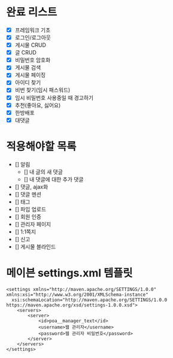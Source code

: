 # 완료 리스트
- [x] 프레임워크 기초
- [x] 로그인/로그아웃
- [x] 게시물 CRUD
- [x] 글 CRUD
- [x] 비밀번호 암호화
- [x] 게시물 검색
- [x] 게시물 페이징
- [x] 아이디 찾기
- [x] 비번 찾기(임시 패스워드)
- [x] 임시 비밀번호 사용중일 때 경고하기
- [x] 추천(좋아요, 싫어요)
- [x] 한방배포
- [x] 대댓글

# 적용해야할 목록
  
  - [] 알림
    - [] 내 글의 새 댓글
    - [] 내 댓글에 대한 추가 댓글
  - [] 댓글, ajax화
  - [] 댓글 멘션
  - [] 태그
  - [] 파입 업로드
  - [] 회원 인증
  - [] 관리자 페이지
  - [] 1:1쪽지
  - [] 신고
  - [] 게시물 블라인드
  
# 메이븐 settings.xml 템플릿
```
<settings xmlns="http://maven.apache.org/SETTINGS/1.0.0" xmlns:xsi="http://www.w3.org/2001/XMLSchema-instance"
  xsi:schemaLocation="http://maven.apache.org/SETTINGS/1.0.0 https://maven.apache.org/xsd/settings-1.0.0.xsd">
    <servers>
        <server>
            <id>poa__manager_text</id>
            <username>웹 관리자</username>
            <password>웹 관리자 비밀번호</password>
        </server>
    </servers>
</settings>
```